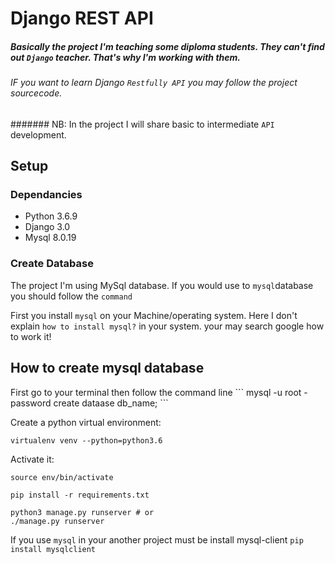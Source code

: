 # Django REST API
##### Basically the project I'm teaching some diploma students. They can't find out `Django` teacher. That's why I'm working with them.

###### IF you want to learn Django `Restfully API` you may follow the project sourcecode.

####### NB: In the project I will share basic to intermediate `API` development.

## Setup

### Dependancies

- Python 3.6.9 
- Django 3.0
- Mysql 8.0.19


### Create Database
The project I'm using MySql database. If you would use to `mysql`database you should follow the `command` 

First you install `mysql` on your Machine/operating system. Here I don't explain `how to install mysql?` in your 
system. your may search google how to work it!

<h2>How to create mysql database</h2>
First go to your terminal then follow the command line
```
mysql -u root -password
create dataase db_name;
```

Create a python virtual environment:

```bash/zsh
virtualenv venv --python=python3.6
```

Activate it:

```bash/zsh
source env/bin/activate
```

```
pip install -r requirements.txt

python3 manage.py runserver # or
./manage.py runserver
```

If you use `mysql` in your another project must be install mysql-client
`pip install mysqlclient`

